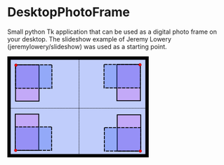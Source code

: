 # DesktopPhotoFrame

Small python Tk application that can be used as a digital photo frame on your desktop. The slideshow example of Jeremy Lowery (jeremylowery/slideshow) was used as a starting point.

![Alt text](README_images/monitor.png?raw=true "Monitor")



